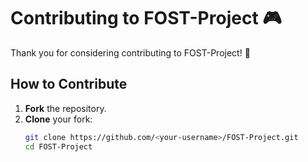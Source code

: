# Contributing to FOST-Project 🎮

Thank you for considering contributing to FOST-Project! 🫶

## How to Contribute
1. **Fork** the repository.
2. **Clone** your fork:
   ```bash
   git clone https://github.com/<your-username>/FOST-Project.git
   cd FOST-Project
